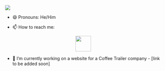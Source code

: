  
## 
<img src="https://capsule-render.vercel.app/api?type=venom&height=500&color=gradient&text=Hi,%20I'm%20Shan%20👋🏼&textBg=false&animation=blinking&reversal=false&strokeWidth=0&rotate=0&fontAlign=44&descAlign=61&fontAlignY=27" />

- 😄 Pronouns: He/Him
  
- 📫 How to reach me:

<p align="center">
  <a href="https://www.linkedin.com/in/shan-baluyos/">
  <img height="50" src="https://cdn2.iconfinder.com/data/icons/social-media-2285/512/1_Linkedin_unofficial_colored_svg-1024.png"/>
</a>
</p>

- 🔭 I’m currently working on a website for a Coffee Trailer company - [link to be added soon]

<!--
Here are some ideas to get you started:

- 🔭 I’m currently working on ...
- 🌱 I’m currently learning ...
- 👯 I’m looking to collaborate on ...
- 🤔 I’m looking for help with ...
- 💬 Ask me about ...
- 📫 How to reach me: ...
- ⚡ Fun fact: ...
-->
